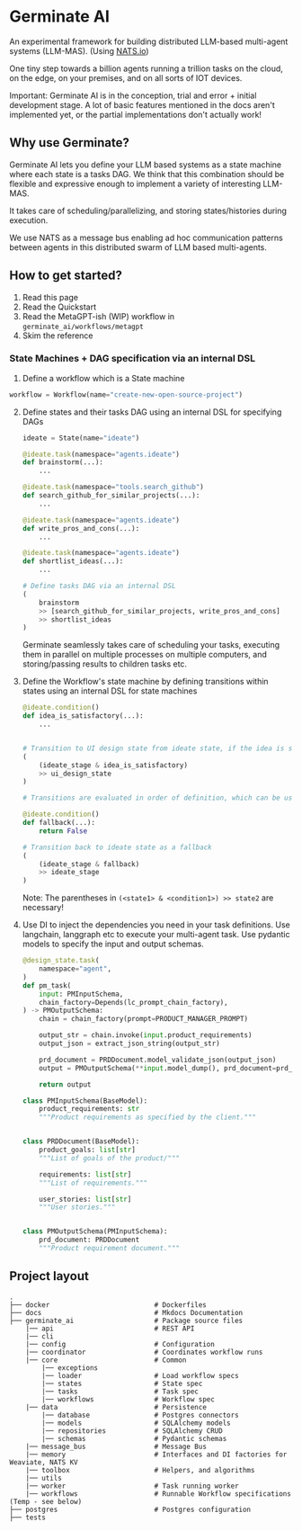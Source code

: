 # Germinate AI

An experimental framework for building distributed LLM-based multi-agent systems (LLM-MAS). (Using [NATS.io](https://nats.io/))

One tiny step towards a billion agents running a trillion tasks on the cloud, on the edge, on your premises, and on all sorts of IOT devices.

Important: Germinate AI is in the conception, trial and error + initial development stage. A lot of basic features mentioned in the docs aren't implemented yet, or the partial implementations don't actually work!

## Why use Germinate?

Germinate AI lets you define your LLM based systems as a state machine where each state is a tasks DAG. We think that this combination should be flexible and expressive enough to implement a variety of interesting LLM-MAS.

It takes care of scheduling/parallelizing, and storing states/histories during execution.

We use NATS as a message bus enabling ad hoc communication patterns between agents in this distributed swarm of LLM based multi-agents.


## How to get started?

1. Read this page
2. Read the Quickstart
3. Read the MetaGPT-ish (WIP) workflow in `germinate_ai/workflows/metagpt`
4. Skim the reference


### State Machines + DAG specification via an internal DSL

1. Define a workflow which is a State machine
```python
workflow = Workflow(name="create-new-open-source-project")
```

2. Define states and their tasks DAG using an internal DSL for specifying DAGs 

    ```python
    ideate = State(name="ideate")

    @ideate.task(namespace="agents.ideate")
    def brainstorm(...):
        ...

    @ideate.task(namespace="tools.search_github")
    def search_github_for_similar_projects(...):
        ...

    @ideate.task(namespace="agents.ideate")
    def write_pros_and_cons(...):
        ...

    @ideate.task(namespace="agents.ideate")
    def shortlist_ideas(...):
        ...

    # Define tasks DAG via an internal DSL
    (
        brainstorm
        >> [search_github_for_similar_projects, write_pros_and_cons]
        >> shortlist_ideas
    )

    ```

    Germinate seamlessly takes care of scheduling your tasks, executing them in parallel on multiple processes on multiple computers, and storing/passing results to children tasks etc.

3. Define the Workflow's state machine by defining transitions within states using an internal DSL for state machines


    ```python
    @ideate.condition()
    def idea_is_satisfactory(...):
        ...


    # Transition to UI design state from ideate state, if the idea is satisfactory
    (
        (ideate_stage & idea_is_satisfactory)
        >> ui_design_state
    )

    # Transitions are evaluated in order of definition, which can be used to define fallback transitions.

    @ideate.condition()
    def fallback(...):
        return False

    # Transition back to ideate state as a fallback
    (
        (ideate_stage & fallback)
        >> ideate_stage
    )
    ```
    Note: The parentheses in `(<state1> & <condition1>) >> state2` are necessary! 

4. Use DI to inject the dependencies you need in your task definitions. Use langchain, langgraph etc to execute your multi-agent task. Use pydantic models to specify the input and output schemas.

    ```python
    @design_state.task(
        namespace="agent",
    )
    def pm_task(
        input: PMInputSchema,
        chain_factory=Depends(lc_prompt_chain_factory),
    ) -> PMOutputSchema:
        chain = chain_factory(prompt=PRODUCT_MANAGER_PROMPT)

        output_str = chain.invoke(input.product_requirements)
        output_json = extract_json_string(output_str)

        prd_document = PRDDocument.model_validate_json(output_json)
        output = PMOutputSchema(**input.model_dump(), prd_document=prd_document)

        return output
    ```

    ```python
    class PMInputSchema(BaseModel):
        product_requirements: str
        """Product requirements as specified by the client."""


    class PRDDocument(BaseModel):
        product_goals: list[str]
        """List of goals of the product/"""

        requirements: list[str]
        """List of requirements."""

        user_stories: list[str]
        """User stories."""


    class PMOutputSchema(PMInputSchema):
        prd_document: PRDDocument
        """Product requirement document."""

    ```


## Project layout
    .
    ├── docker                          # Dockerfiles
    ├── docs                            # Mkdocs Documentation
    ├── germinate_ai                    # Package source files
        |── api                         # REST API
        |── cli
        |── config                      # Configuration
        |── coordinator                 # Coordinates workflow runs
        |── core                        # Common
            |── exceptions
            |── loader                  # Load workflow specs
            |── states                  # State spec
            |── tasks                   # Task spec
            |── workflows               # Workflow spec
        |── data                        # Persistence
            |── database                # Postgres connectors
            |── models                  # SQLAlchemy models
            |── repositories            # SQLAlchemy CRUD
            |── schemas                 # Pydantic schemas
        |── message_bus                 # Message Bus
        |── memory                      # Interfaces and DI factories for Weaviate, NATS KV
        |── toolbox                     # Helpers, and algorithms
        |── utils
        |── worker                      # Task running worker
        |── workflows                   # Runnable Workflow specifications (Temp - see below)
    ├── postgres                        # Postgres configuration
    ├── tests